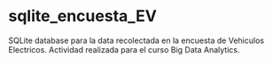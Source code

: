 # sqlite_encuesta_EV
SQLite database para la data recolectada en la encuesta de Vehiculos Electricos. Actividad realizada para el curso Big Data Analytics.
